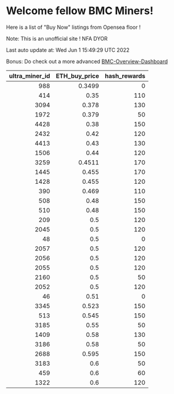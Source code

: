 # Welcome fellow BMC Miners!
Here is a list of "Buy Now" listings from Opensea floor !

Note: This is an unofficial site ! NFA DYOR

Last auto update at: Wed Jun  1 15:49:29 UTC 2022

Bonus: Do check out a more advanced [BMC-Overview-Dashboard](https://dune.com/defifunk/BMC-Overview-Dashboard)


|   ultra_miner_id |   ETH_buy_price |   hash_rewards |
|-----------------:|----------------:|---------------:|
|              988 |          0.3499 |              0 |
|              414 |          0.35   |            110 |
|             3094 |          0.378  |            130 |
|             1972 |          0.379  |             50 |
|             4428 |          0.38   |            150 |
|             2432 |          0.42   |            120 |
|             4413 |          0.43   |            130 |
|             1506 |          0.44   |            120 |
|             3259 |          0.4511 |            170 |
|             1445 |          0.455  |            170 |
|             1428 |          0.455  |            120 |
|              390 |          0.469  |            110 |
|              508 |          0.48   |            150 |
|              510 |          0.48   |            150 |
|              209 |          0.5    |            120 |
|             2045 |          0.5    |            120 |
|               48 |          0.5    |              0 |
|             2057 |          0.5    |            120 |
|             2056 |          0.5    |            120 |
|             2055 |          0.5    |            120 |
|             2160 |          0.5    |             50 |
|             2052 |          0.5    |            120 |
|               46 |          0.51   |              0 |
|             3345 |          0.523  |            150 |
|              513 |          0.545  |            150 |
|             3185 |          0.55   |             50 |
|             1409 |          0.58   |            130 |
|             3186 |          0.58   |             50 |
|             2688 |          0.595  |            150 |
|             3183 |          0.6    |             50 |
|              459 |          0.6    |             60 |
|             1322 |          0.6    |            120 |